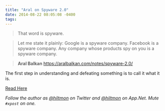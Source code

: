 ```yaml
---
title: "Aral on Spyware 2.0"
date: 2014-08-22 08:05:08 -0400
tags: 
---
```


> That word is spyware.

> Let me state it plainly: Google is a spyware company. Facebook is a spyware company. Any company whose products spy on you is a spyware company.

> **Aral Balkan** https://aralbalkan.com/notes/spyware-2.0/

The first step in understanding and defeating something is to call it what it is.

[Read Here](https://aralbalkan.com/notes/spyware-2.0/)

*Follow the author as [@hiltmon](https://twitter.com/hiltmon) on Twitter and [@hiltmon](http://alpha.app.net/hiltmon) on App.Net. Mute `#xpost` on one.*
